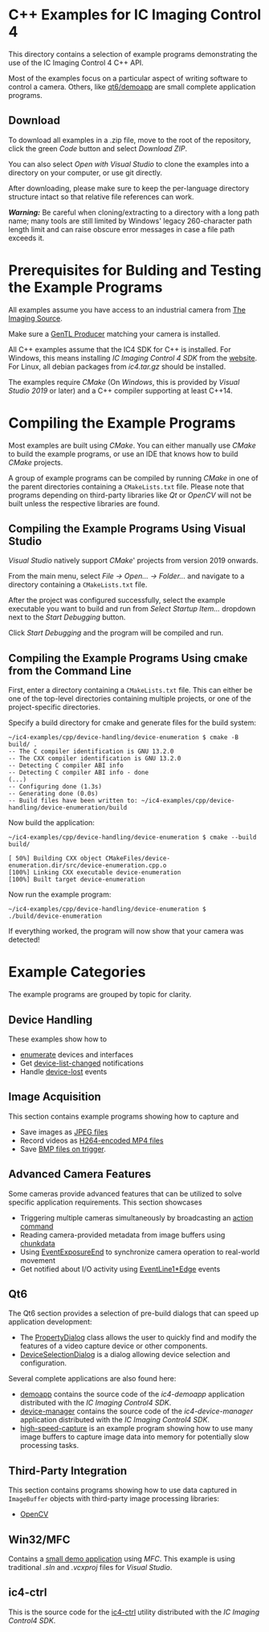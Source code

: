 # C++ Examples for IC Imaging Control 4

This directory contains a selection of example programs demonstrating the use of the IC Imaging Control 4 C++ API.

Most of the examples focus on a particular aspect of writing software to control a camera. Others, like [qt6/demoapp](qt6/demoapp) are small complete application programs.

## Download

To download all examples in a .zip file, move to the root of the repository, click the green *Code* button and select *Download ZIP*.

You can also select *Open with Visual Studio* to clone the examples into a directory on your computer, or use git directly.

After downloading, please make sure to keep the per-language directory structure intact so that relative file references can work.

***Warning:*** Be careful when cloning/extracting to a directory with a long path name; many tools are still limited by Windows' legacy 260-character path length limit and can raise obscure error messages in case a file path exceeds it.

# Prerequisites for Bulding and Testing the Example Programs

All examples assume you have access to an industrial camera from [The Imaging Source](www.theimagingsource.com).

Make sure a [GenTL Producer](https://www.theimagingsource.com/en-us/support/download/) matching your camera is installed.

All C++ examples assume that the IC4 SDK for C++ is installed. For Windows, this means installing *IC Imaging Control 4 SDK* from the [website](https://www.theimagingsource.com/en-us/support/download/). For Linux, all debian packages from *ic4.tar.gz* should be installed.

The examples require *CMake* (On *Windows*, this is provided by *Visual Studio 2019* or later) and a C++ compiler supporting at least C++14.

# Compiling the Example Programs

Most examples are built using *CMake*. You can either manually use *CMake* to build the example programs, or use an IDE that knows how to build *CMake* projects.

A group of example programs can be compiled by running *CMake* in one of the parent directories containing a `CMakeLists.txt` file.
Please note that programs depending on third-party libraries like *Qt* or *OpenCV* will not be built unless the respective libraries are found.

## Compiling the Example Programs Using Visual Studio

*Visual Studio* natively support *CMake*' projects from version 2019 onwards.

From the main menu, select *File -> Open... -> Folder...* and navigate to a directory containing a `CMakeLists.txt` file.

After the project was configured successfully, select the example executable you want to build and run from *Select Startup Item...* dropdown next to the *Start Debugging* button.

Click *Start Debugging* and the program will be compiled and run.

## Compiling the Example Programs Using cmake from the Command Line

First, enter a directory containing a `CMakeLists.txt` file. 
This can either be one of the top-level directories 
containing multiple projects, or one of the project-specific 
directories.

Specify a build directory for cmake and generate files for the build system:

```
~/ic4-examples/cpp/device-handling/device-enumeration $ cmake -B build/ .
-- The C compiler identification is GNU 13.2.0
-- The CXX compiler identification is GNU 13.2.0
-- Detecting C compiler ABI info
-- Detecting C compiler ABI info - done
(...)
-- Configuring done (1.3s)
-- Generating done (0.0s)
-- Build files have been written to: ~/ic4-examples/cpp/device-handling/device-enumeration/build
```

Now build the application:

```
~/ic4-examples/cpp/device-handling/device-enumeration $ cmake --build build/

[ 50%] Building CXX object CMakeFiles/device-enumeration.dir/src/device-enumeration.cpp.o
[100%] Linking CXX executable device-enumeration
[100%] Built target device-enumeration
```

Now run the example program:

```
~/ic4-examples/cpp/device-handling/device-enumeration $ ./build/device-enumeration
```

If everything worked, the program will now show that your camera was detected!


# Example Categories

The example programs are grouped by topic for clarity.

## Device Handling

These examples show how to
- [enumerate](cpp/device-handling/device-enumeration) devices and interfaces
- Get [device-list-changed](cpp/device-handling/device-list-changed/) notifications
- Handle [device-lost](cpp/device-handling/device-lost) events

## Image Acquisition

This section contains example programs showing how to capture and
- Save images as [JPEG files](cpp/image-acquisition/save-jpeg-file)
- Record videos as [H264-encoded MP4 files](cpp/image-acquisition/record-mp4-h264) 
- Save [BMP files on trigger](cpp/image-acquisition/save-bmp-on-trigger).

## Advanced Camera Features

Some cameras provide advanced features that can be utilized to solve specific application requirements. This section showcases
- Triggering multiple cameras simultaneously by broadcasting an [action command](cpp/advanced-camera-features/action-command-broadcast-trigger)
- Reading camera-provided metadata from image buffers using [chunkdata](cpp/advanced-camera-features/connect-chunkdata)
- Using [EventExposureEnd](cpp/advanced-camera-features/event-exposure-end) to synchronize camera operation to real-world movement
- Get notified about I/O activity using [EventLine1*Edge](cpp/advanced-camera-features/event-line1-edge) events

## Qt6

The Qt6 section provides a selection of pre-build dialogs that can speed up application development:

- The [PropertyDialog](cpp/qt6/common/qt6-dialogs/PropertyDialog.h) class allows the user to quickly find and modify the features of a video capture device or other components.
- [DeviceSelectionDialog](cpp/qt6/common/qt6-dialogs/DeviceSelectionDialog.h) is a dialog allowing device selection and configuration.

Several complete applications are also found here:

- [demoapp](cpp/qt6/demoapp) contains the source code of the *ic4-demoapp* application distributed with the *IC Imaging Control4 SDK*.
- [device-manager](cpp/qt6/device-manager) contains the source code of the *ic4-device-manager* application distributed with the *IC Imaging Control4 SDK*.
- [high-speed-capture](cpp/qt6/high-speed-capture) is an example program showing how to use many image buffers to capture image data into memory for potentially slow processing tasks.

## Third-Party Integration

This section contains programs showing how to use data captured in `ImageBuffer` objects with third-party image processing libraries:

- [OpenCV](cpp/thirdparty-integration/imagebuffer-opencv-snap)

## Win32/MFC

Contains a [small demo application](cpp/win32-mfc/demoapp) using *MFC*. This example is using traditional *.sln* and *.vcxproj* files for *Visual Studio*.

## ic4-ctrl

This is the source code for the [ic4-ctrl](cpp/ic4-ctrl) utility distributed with the *IC Imaging Control4 SDK*.
